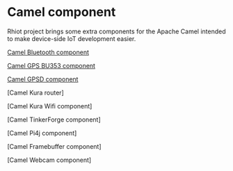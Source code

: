 # Camel component

Rhiot project brings some extra components for the Apache Camel intended to make device-side IoT development easier.



[Camel Bluetooth component](gateway/camel_components/camel_bluetooth_component.md)

[Camel GPS BU353 component](gateway/camel_components/camel_gps_bu353_component.md)

[Camel GPSD component](gateway/camel_components/camel_gpsd_component.md)

[Camel Kura router]

[Camel Kura Wifi component]

[Camel TinkerForge component]

[Camel Pi4j component]

[Camel Framebuffer component]

[Camel Webcam component]
